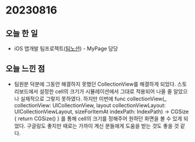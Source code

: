 # 20230816
## 오늘 한 일
- iOS 앱개발 팀프로젝트([팀노션](https://teamsparta.notion.site/12-aa00b208be93414ba24e09bffe87ef65)) - MyPage 담당

## 오늘 느낀 점
- 팀원분 덕분에 그동안 해결하지 못했던 CollectionView를 해결하게 되었다. 스토리보드에서 설정한 cell의 크기가 시뮬레이션에서 그대로 적용되어 나올 줄 알았으나 실제적으로 그렇지 못하였다. 하지만 이번에 func collectionView(_ collectionView: UICollectionView, layout collectionViewLayout: UICollectionViewLayout, sizeForItemAt indexPath: IndexPath) -> CGSize { return CGSize() } 를 통해 cell의 크기를 정해주어 원하던 화면을 볼 수 있게 되었다. 구글링도 좋지만 때로는 가까이 계신 분들에게 도움을 받는 것도 좋을 것 같다.
